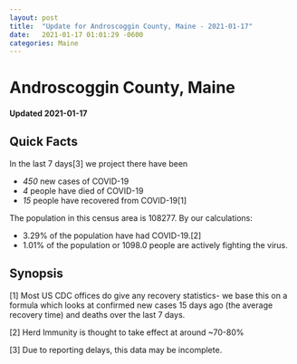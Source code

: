 ```yaml
---
layout: post
title:  "Update for Androscoggin County, Maine - 2021-01-17"
date:   2021-01-17 01:01:29 -0600
categories: Maine
---
```


# Androscoggin County, Maine
#### Updated 2021-01-17

## Quick Facts

In the last 7 days[3] we project there have been
- *450* new cases of COVID-19
- *4* people have died of COVID-19
- *15* people have recovered from COVID-19[1]

The population in this census area is 108277. By our calculations:
- 3.29% of the population have had COVID-19.[2]
- 1.01% of the population or 1098.0 people are actively fighting the virus.

## Synopsis




[1] Most US CDC offices do give any recovery statistics- we base this on a formula which looks at confirmed new cases
15 days ago (the average recovery time) and deaths over the last 7 days.

[2] Herd Immunity is thought to take effect at around ~70-80%

[3] Due to reporting delays, this data may be incomplete.
 
    